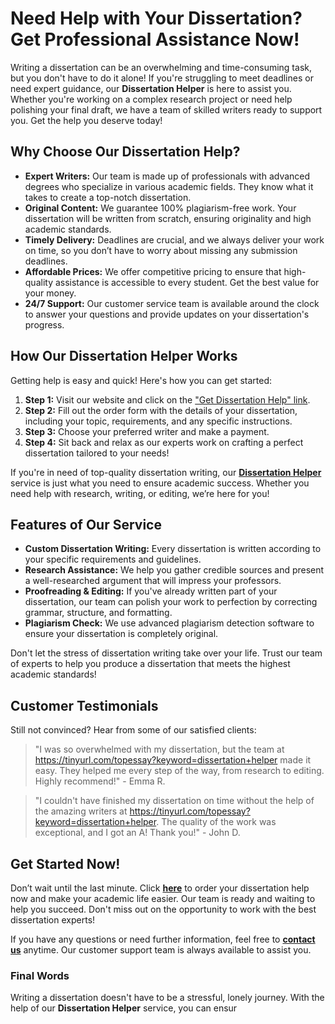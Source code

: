 # Need Help with Your Dissertation? Get Professional Assistance Now!

Writing a dissertation can be an overwhelming and time-consuming task, but you don't have to do it alone! If you're struggling to meet deadlines or need expert guidance, our **Dissertation Helper** is here to assist you. Whether you're working on a complex research project or need help polishing your final draft, we have a team of skilled writers ready to support you. Get the help you deserve today!

## Why Choose Our Dissertation Help?

- **Expert Writers:** Our team is made up of professionals with advanced degrees who specialize in various academic fields. They know what it takes to create a top-notch dissertation.
- **Original Content:** We guarantee 100% plagiarism-free work. Your dissertation will be written from scratch, ensuring originality and high academic standards.
- **Timely Delivery:** Deadlines are crucial, and we always deliver your work on time, so you don’t have to worry about missing any submission deadlines.
- **Affordable Prices:** We offer competitive pricing to ensure that high-quality assistance is accessible to every student. Get the best value for your money.
- **24/7 Support:** Our customer service team is available around the clock to answer your questions and provide updates on your dissertation's progress.

## How Our Dissertation Helper Works

Getting help is easy and quick! Here's how you can get started:

1. **Step 1:** Visit our website and click on the ["Get Dissertation Help" link](https://tinyurl.com/topessay?keyword=dissertation+helper).
2. **Step 2:** Fill out the order form with the details of your dissertation, including your topic, requirements, and any specific instructions.
3. **Step 3:** Choose your preferred writer and make a payment.
4. **Step 4:** Sit back and relax as our experts work on crafting a perfect dissertation tailored to your needs!

If you're in need of top-quality dissertation writing, our [**Dissertation Helper**](https://tinyurl.com/topessay?keyword=dissertation+helper) service is just what you need to ensure academic success. Whether you need help with research, writing, or editing, we’re here for you!

## Features of Our Service

- **Custom Dissertation Writing:** Every dissertation is written according to your specific requirements and guidelines.
- **Research Assistance:** We help you gather credible sources and present a well-researched argument that will impress your professors.
- **Proofreading & Editing:** If you've already written part of your dissertation, our team can polish your work to perfection by correcting grammar, structure, and formatting.
- **Plagiarism Check:** We use advanced plagiarism detection software to ensure your dissertation is completely original.

Don't let the stress of dissertation writing take over your life. Trust our team of experts to help you produce a dissertation that meets the highest academic standards!

## Customer Testimonials

Still not convinced? Hear from some of our satisfied clients:

> "I was so overwhelmed with my dissertation, but the team at https://tinyurl.com/topessay?keyword=dissertation+helper made it easy. They helped me every step of the way, from research to editing. Highly recommend!" - Emma R.

> "I couldn't have finished my dissertation on time without the help of the amazing writers at https://tinyurl.com/topessay?keyword=dissertation+helper. The quality of the work was exceptional, and I got an A! Thank you!" - John D.

## Get Started Now!

Don’t wait until the last minute. Click [**here**](https://tinyurl.com/topessay?keyword=dissertation+helper) to order your dissertation help now and make your academic life easier. Our team is ready and waiting to help you succeed. Don't miss out on the opportunity to work with the best dissertation experts!

If you have any questions or need further information, feel free to [**contact us**](https://tinyurl.com/topessay?keyword=dissertation+helper) anytime. Our customer support team is always available to assist you.

### Final Words

Writing a dissertation doesn't have to be a stressful, lonely journey. With the help of our **Dissertation Helper** service, you can ensur

